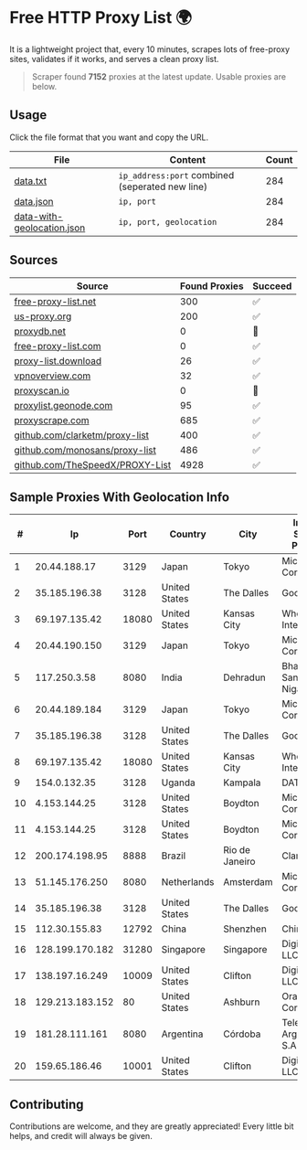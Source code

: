 
# Free HTTP Proxy List 🌍

It is a lightweight project that, every 10 minutes, scrapes lots of free-proxy sites, validates if it works, and serves a clean proxy list.


> Scraper found **7152** proxies at the latest update. Usable proxies are below.

## Usage

Click the file format that you want and copy the URL.


|File|Content|Count|
|----|-------|-----|
|[data.txt](https://raw.githubusercontent.com/themiralay/Proxy-List-World/master/data.txt)|`ip_address:port` combined (seperated new line)|284|
|[data.json](https://raw.githubusercontent.com/themiralay/Proxy-List-World/master/data.json)|`ip, port`|284|
|[data-with-geolocation.json](https://raw.githubusercontent.com/themiralay/Proxy-List-World/master/data-with-geolocation.json)|`ip, port, geolocation`|284|

## Sources

|Source|Found Proxies|Succeed|
|------|-------------|-------|
|[free-proxy-list.net](https://free-proxy-list.net)|300|✅|
|[us-proxy.org](https://www.us-proxy.org)|200|✅|
|[proxydb.net](http://proxydb.net)|0|🚫|
|[free-proxy-list.com](https://free-proxy-list.com/?page=&port=&type%5B%5D=http&type%5B%5D=https&up_time=0&search=Search)|0|✅|
|[proxy-list.download](https://www.proxy-list.download/HTTP)|26|✅|
|[vpnoverview.com](https://vpnoverview.com/privacy/anonymous-browsing/free-proxy-servers)|32|✅|
|[proxyscan.io](https://www.proxyscan.io)|0|🚫|
|[proxylist.geonode.com](https://proxylist.geonode.com/api/proxy-list?limit=300&page=1&sort_by=lastChecked&sort_type=desc&protocols=http,https)|95|✅|
|[proxyscrape.com](https://api.proxyscrape.com/v2/?request=displayproxies&protocol=http&timeout=10000&country=all&ssl=all&anonymity=all)|685|✅|
|[github.com/clarketm/proxy-list](https://raw.githubusercontent.com/clarketm/proxy-list/master/proxy-list-raw.txt)|400|✅|
|[github.com/monosans/proxy-list](https://raw.githubusercontent.com/monosans/proxy-list/main/proxies/http.txt)|486|✅|
|[github.com/TheSpeedX/PROXY-List](https://raw.githubusercontent.com/TheSpeedX/PROXY-List/master/http.txt)|4928|✅|


## Sample Proxies With Geolocation Info

|#|Ip|Port|Country|City|Internet Service Provider|
|-|--|----|-------|----|-------------------------|
|1|20.44.188.17|3129|Japan|Tokyo|Microsoft Corporation|
|2|35.185.196.38|3128|United States|The Dalles|Google LLC|
|3|69.197.135.42|18080|United States|Kansas City|WholeSale Internet|
|4|20.44.190.150|3129|Japan|Tokyo|Microsoft Corporation|
|5|117.250.3.58|8080|India|Dehradun|Bharat Sanchar Nigam Ltd|
|6|20.44.189.184|3129|Japan|Tokyo|Microsoft Corporation|
|7|35.185.196.38|3128|United States|The Dalles|Google LLC|
|8|69.197.135.42|18080|United States|Kansas City|WholeSale Internet|
|9|154.0.132.35|3128|Uganda|Kampala|DATA-RT1|
|10|4.153.144.25|3128|United States|Boydton|Microsoft Corporation|
|11|4.153.144.25|3128|United States|Boydton|Microsoft Corporation|
|12|200.174.198.95|8888|Brazil|Rio de Janeiro|Claro S.A|
|13|51.145.176.250|8080|Netherlands|Amsterdam|Microsoft Corporation|
|14|35.185.196.38|3128|United States|The Dalles|Google LLC|
|15|112.30.155.83|12792|China|Shenzhen|China Mobile|
|16|128.199.170.182|31280|Singapore|Singapore|DigitalOcean, LLC|
|17|138.197.16.249|10009|United States|Clifton|DigitalOcean, LLC|
|18|129.213.183.152|80|United States|Ashburn|Oracle Corporation|
|19|181.28.111.161|8080|Argentina|Córdoba|Telecom Argentina S.A|
|20|159.65.186.46|10001|United States|Clifton|DigitalOcean, LLC|



## Contributing

Contributions are welcome, and they are greatly appreciated! Every
little bit helps, and credit will always be given.


